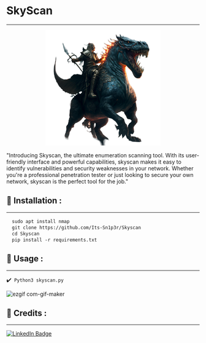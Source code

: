# SkyScan
---
<p align="center">
<img src="logo.png" alt="center" style="width:300px; height:300px"/>
</p>
"Introducing Skyscan, the ultimate enumeration scanning tool. With its user-friendly interface and powerful capabilities, skyscan makes it easy to identify vulnerabilities and security weaknesses in your network. Whether you're a professional penetration tester or just looking to secure your own network, skyscan is the perfect tool for the job."

## :pushpin: Installation :
---

``` 
  sudo apt install nmap
  git clone https://github.com/Its-Sn1p3r/Skyscan
  cd Skyscan
  pip install -r requirements.txt
```
## :pushpin: Usage :
---
✔️`` Python3 skyscan.py``

![ezgif com-gif-maker](https://user-images.githubusercontent.com/111459230/213830415-8b0a206a-a8f3-449f-97e7-6e0e01e744c7.gif)
## 📜 Credits :
---

[![LinkedIn Badge](https://img.shields.io/badge/LinkedIn-0077B5?style=for-the-badge&logo=linkedin&logoColor=white)](https://www.linkedin.com/in/elmehdi-chbani/)

